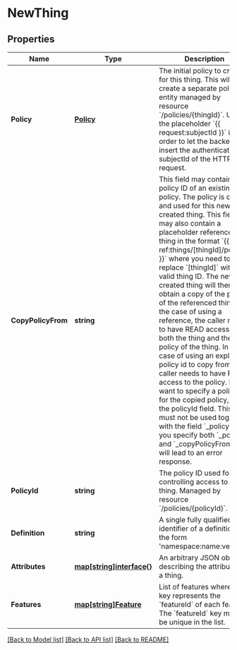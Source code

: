 # NewThing

## Properties

Name | Type | Description | Notes
------------ | ------------- | ------------- | -------------
**Policy** | [**Policy**](Policy.md) | The initial policy to create for this thing. This will create a separate policy entity managed by resource &#x60;/policies/{thingId}&#x60;.   Use the placeholder &#x60;{{ request:subjectId }}&#x60; in order to let the backend insert the authenticated subjectId of the HTTP request. | [optional] 
**CopyPolicyFrom** | **string** | This field may contain the policy ID of an existing policy. The policy is copied and used for this newly created thing. This field may also contain a placeholder reference to a thing in the format &#x60;{{ ref:things/[thingId]/policyId }}&#x60; where you need to replace &#x60;[thingId]&#x60; with a valid thing ID. The newly created thing will then obtain a copy of the policy of the referenced thing. In the case of using a reference, the caller needs to have READ access to both the thing and the policy of the thing. In the case of using an explicit policy id to copy from, the caller needs to have READ access to the policy. If you want to specify a policy ID for the copied policy, use the policyId field. This field must not be used together with the field &#x60;_policy&#x60;. If you specify both &#x60;_policy&#x60; and &#x60;_copyPolicyFrom&#x60; this will lead to an error response. | [optional] 
**PolicyId** | **string** | The policy ID used for controlling access to this thing. Managed by resource &#x60;/policies/{policyId}&#x60;. | [optional] 
**Definition** | **string** | A single fully qualified identifier of a definition in the form &#39;namespace:name:version&#39; | [optional] 
**Attributes** | [**map[string]interface{}**](.md) | An arbitrary JSON object describing the attributes of a thing. | [optional] 
**Features** | [**map[string]Feature**](Feature.md) | List of features where the key represents the &#x60;featureId&#x60; of each feature. The &#x60;featureId&#x60; key must be unique in the list. | [optional] 

[[Back to Model list]](../README.md#documentation-for-models) [[Back to API list]](../README.md#documentation-for-api-endpoints) [[Back to README]](../README.md)


